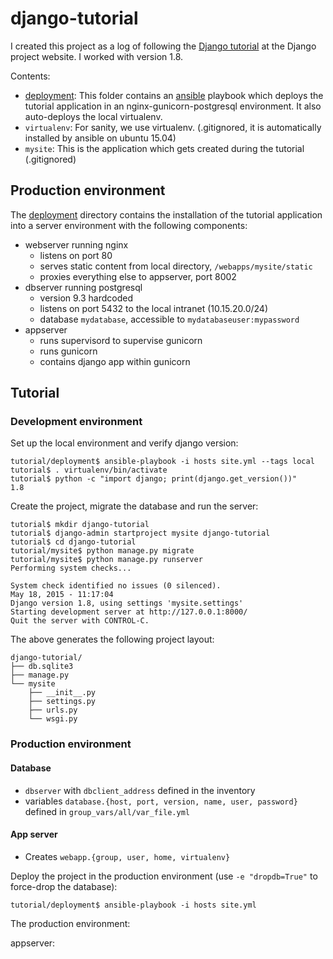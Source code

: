 # django-tutorial

I created this project as a log of following the [Django tutorial](https://docs.djangoproject.com/en/1.8/) at the Django project website. I worked with version 1.8. 

Contents:

* [deployment](deployment): This folder contains an [ansible](http://docs.ansible.com) playbook which deploys the tutorial application in an nginx-gunicorn-postgresql environment. It also auto-deploys the local virtualenv.
* `virtualenv`: For sanity, we use virtualenv. (.gitignored, it is automatically installed by ansible on ubuntu 15.04)
* `mysite`: This is the application which gets created during the tutorial (.gitignored)

## Production environment

The [deployment](deployment) directory contains the installation of the tutorial application into a server environment with the following components:

* webserver running nginx
    - listens on port 80
    - serves static content from local directory, `/webapps/mysite/static`
    - proxies everything else to appserver, port 8002
* dbserver running postgresql
    - version 9.3 hardcoded
    - listens on port 5432 to the local intranet (10.15.20.0/24)
    - database `mydatabase`, accessible to `mydatabaseuser:mypassword`
* appserver
    - runs supervisord to supervise gunicorn
    - runs gunicorn
    - contains django app within gunicorn

## Tutorial

### Development environment

Set up the local environment and verify django version:

    tutorial/deployment$ ansible-playbook -i hosts site.yml --tags local
    tutorial$ . virtualenv/bin/activate
    tutorial$ python -c "import django; print(django.get_version())"
    1.8

Create the project, migrate the database and run the server:

    tutorial$ mkdir django-tutorial
    tutorial$ django-admin startproject mysite django-tutorial
    tutorial$ cd django-tutorial
    tutorial/mysite$ python manage.py migrate
    tutorial/mysite$ python manage.py runserver
    Performing system checks...

    System check identified no issues (0 silenced).
    May 18, 2015 - 11:17:04
    Django version 1.8, using settings 'mysite.settings'
    Starting development server at http://127.0.0.1:8000/
    Quit the server with CONTROL-C.

The above generates the following project layout:

    django-tutorial/
    ├── db.sqlite3
    ├── manage.py
    └── mysite
        ├── __init__.py
        ├── settings.py
        ├── urls.py
        └── wsgi.py

### Production environment

#### Database

* `dbserver` with `dbclient_address` defined in the inventory
* variables `database.{host, port, version, name, user, password}` defined in `group_vars/all/var_file.yml`

#### App server

* Creates `webapp.{group, user, home, virtualenv}`

Deploy the project in the production environment (use `-e "dropdb=True"` to force-drop the database):

    tutorial/deployment$ ansible-playbook -i hosts site.yml

The production environment:

appserver:




